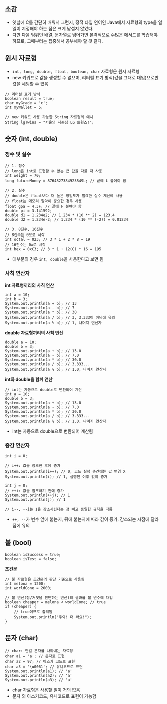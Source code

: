 ## 소감

- 옛날에 C를 간단히 배워서 그런지, 정적 타입 언어인 Java에서 자료형의 type을 일일이 지정해야 하는 점은 크게 낯설지 않았다.
- 다만 다음 범위인 배열, 문자열로 넘어가면 본격적으로 수많은 메서드를 학습해야 하므로, 그때부터는 집중해서 공부해야 할 것 같다.

## 원시 자료형

- `int, long, double, float, boolean, char` 자료형은 원시 자료형
- new 키워드로 값을 생성할 수 없으며, 리터럴 표기 방식(값을 그대로 대입)으로만 값을 세팅할 수 있음

```
// 리터럴 표기 방식
boolean result = true;
char myGrade = 'c';
int myWallet = 5;

// new 키워드 사용 가능한 String 자료형의 예시
String lgTwins = "서울의 자존심 LG 트윈스!";
```

## 숫자 (int, double)

### 정수 및 실수

```
// 1. 정수
// long은 int로 표현할 수 없는 큰 값을 다룰 때 사용
int weight = 70;
long futureMoney = 8764827384923849L; // 끝에 L 붙여야 함

// 2. 실수
// double은 float보다 더 높은 정밀도가 필요한 실수 계산에 사용
// float는 메모리 절약이 중요한 경우 사용
float gpa = 4.3F; // 끝에 F 붙여야 함
double pi = 3.141592;
double d1 = 1.234e2; // 1.234 * (10 ** 2) = 123.4
double d2 = 1.234e-2; // 1.234 * (10 ** (-2)) = 0.01234

// 3. 8진수, 16진수
// 8진수는 0으로 시작
int octal = 023; // 3 * 1 + 2 * 8 = 19
// 16진수는 0x로 시작
int hex = 0xC3; // 3 * 1 + 12(C) * 16 = 195
```

- 대부분의 경우 `int, double`을 사용한다고 보면 됨

### 사칙 연산자

**int 자료형끼리의 사칙 연산**

```
int a = 10;
int b = 3;
System.out.println(a + b); // 13
System.out.println(a - b); // 7
System.out.println(a * b); // 30
System.out.println(a / b); // 3, 3.333이 아님에 유의
System.out.println(a % b); // 1, 나머지 연산자
```

**double 자료형끼리의 사칙 연산**

```
double a = 10;
double b = 3;
System.out.println(a + b); // 13.0
System.out.println(a - b); // 7.0
System.out.println(a * b); // 30.0
System.out.println(a / b); // 3.333...
System.out.println(a % b); // 1.0, 나머지 연산자
```

**int와 double을 함께 연산**

```
// int는 자동으로 double로 변환되어 계산
int a = 10;
double b = 3;
System.out.println(a + b); // 13.0
System.out.println(a - b); // 7.0
System.out.println(a * b); // 30.0
System.out.println(a / b); // 3.333...
System.out.println(a % b); // 1.0, 나머지 연산자
```

- int는 자동으로 double으로 변환되어 계산됨

### 증감 연산자

```
int i = 0;

// i++: 값을 참조한 후에 증가
System.out.println(i++); // 0, 코드 실행 순간에는 값 변경 X
System.out.println(i); // 1, 실행된 이후 값이 증가

int j = 0;
// ++i: 값을 참조하기 전에 증가
System.out.println(++j); // 1
System.out.println(j); // 1

// i--, --i는 1을 감소시킨다는 점 빼고 동일한 규칙을 따름
```

- `++, --`가 변수 앞에 붙는지, 뒤에 붙는지에 따라 값이 증가, 감소되는 시점에 달라짐에 유의

## 불 (bool)

```
boolean isSuccess = true;
boolean isTest = false;
```

**조건문**

```
// 불 자료형은 조건문의 판단 기준으로 사용됨
int melona = 1200;
int worldCone = 2000;

// 불 연산(참/거짓을 판단하는 연산)의 결과를 불 변수에 대입
boolean cheaper = melona < worldCone; // true
if (cheaper) {
    // true이므로 출력됨
    System.out.println("우와! 더 싸요!");
}
```

## 문자 (char)

```
// char: 단일 문자를 나타내는 자료형
char a1 = 'a'; // 문자로 표현
char a2 = 97; // 아스키 코드로 표현
char a3 = '\u0061'; // 유니코드로 표현
System.out.println(a1); // 'a'
System.out.println(a2); // 'a'
System.out.println(a3); // 'a'
```

- char 자료형은 사용할 일이 거의 없음
- 문자 외 아스키코드, 유니코드로 표현이 가능함
